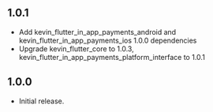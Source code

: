 ## 1.0.1

* Add kevin_flutter_in_app_payments_android and kevin_flutter_in_app_payments_ios 1.0.0 dependencies
* Upgrade kevin_flutter_core to 1.0.3, kevin_flutter_in_app_payments_platform_interface to 1.0.1

## 1.0.0

* Initial release.